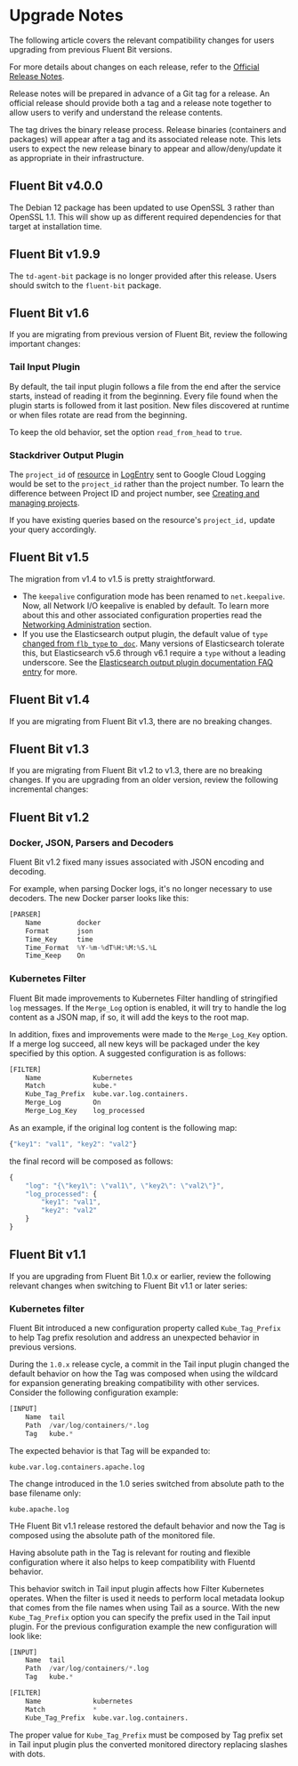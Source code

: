 # Upgrade Notes

The following article covers the relevant compatibility changes for users upgrading
from previous Fluent Bit versions.

For more details about changes on each release, refer to the
[Official Release Notes](https://fluentbit.io/announcements/).

Release notes will be prepared in advance of a Git tag for a release. An official
release should provide both a tag and a release note together to allow users to
verify and understand the release contents.

The tag drives the binary release process. Release binaries (containers and packages)
will appear after a tag and its associated release note. This lets users to expect
the new release binary to appear and allow/deny/update it as appropriate in their
infrastructure.

## Fluent Bit v4.0.0

The Debian 12 package has been updated to use OpenSSL 3 rather than OpenSSL 1.1.
This will show up as different required dependencies for that target at installation time.

## Fluent Bit v1.9.9

The `td-agent-bit` package is no longer provided after this release.
Users should switch to the `fluent-bit` package.

## Fluent Bit v1.6

If you are migrating from previous version of Fluent Bit, review the following
important changes:

### Tail Input Plugin

By default, the tail input plugin follows a file from the end after the service starts,
instead of reading it from the beginning. Every file found when the plugin starts is
followed from it last position. New files discovered at runtime or when files rotate
are read from the beginning.

To keep the old behavior, set the option `read_from_head` to `true`.

### Stackdriver Output Plugin

The `project_id` of
[resource](https://cloud.google.com/logging/docs/reference/v2/rest/v2/MonitoredResource)
in [LogEntry](https://cloud.google.com/logging/docs/reference/v2/rest/v2/LogEntry)
sent to Google Cloud Logging would be set to the `project_id` rather than the project
number. To learn the difference between Project ID and project number, see
[Creating and managing projects](https://cloud.google.com/resource-manager/docs/creating-managing-projects#before_you_begin).

If you have existing queries based on the resource's `project_id,` update your query accordingly.

## Fluent Bit v1.5

The migration from v1.4 to v1.5 is pretty straightforward.

- The `keepalive` configuration mode has been renamed to `net.keepalive`. Now,
  all Network I/O keepalive is enabled by default. To learn more about this and other
  associated configuration properties read the
  [Networking Administration](https://docs.fluentbit.io/manual/administration/networking#tcp-keepalive)
  section.
- If you use the Elasticsearch output plugin, the default value of `type`
  [changed from `flb_type` to `_doc`](https://github.com/fluent/fluent-bit/commit/04ed3d8104ca8a2f491453777ae6e38e5377817e#diff-c9ae115d3acaceac5efb949edbb21196).
  Many versions of Elasticsearch tolerate this, but Elasticsearch v5.6 through v6.1
  require a `type` without a leading underscore. See the
  [Elasticsearch output plugin documentation FAQ entry](https://docs.fluentbit.io/manual/pipeline/outputs/elasticsearch#faq-underscore) for more.

## Fluent Bit v1.4

If you are migrating from Fluent Bit v1.3, there are no breaking changes.

## Fluent Bit v1.3

If you are migrating from Fluent Bit v1.2 to v1.3, there are no breaking changes.
If you are upgrading from an older version, review the following incremental changes:

## Fluent Bit v1.2

### Docker, JSON, Parsers and Decoders

Fluent Bit v1.2 fixed many issues associated with JSON encoding and decoding.

For example, when parsing Docker logs, it's no longer necessary to use decoders. The
new Docker parser looks like this:

```python
[PARSER]
    Name         docker
    Format       json
    Time_Key     time
    Time_Format  %Y-%m-%dT%H:%M:%S.%L
    Time_Keep    On
```

### Kubernetes Filter

Fluent Bit made improvements to Kubernetes Filter handling of stringified `log`
messages. If the `Merge_Log` option is enabled, it will try to handle the log content
as a JSON map, if so, it will add the keys to the root map.

In addition, fixes and improvements were made to the  `Merge_Log_Key` option. If a
merge log succeed, all new keys will be packaged under the key specified by this
option. A suggested configuration is as follows:

```python
[FILTER]
    Name             Kubernetes
    Match            kube.*
    Kube_Tag_Prefix  kube.var.log.containers.
    Merge_Log        On
    Merge_Log_Key    log_processed
```

As an example, if the original log content is the following map:

```javascript
{"key1": "val1", "key2": "val2"}
```

the final record will be composed as follows:

```javascript
{
    "log": "{\"key1\": \"val1\", \"key2\": \"val2\"}",
    "log_processed": {
        "key1": "val1",
        "key2": "val2"
    }
}
```

## Fluent Bit v1.1

If you are upgrading from Fluent Bit 1.0.x or earlier, review the following relevant
changes when switching to Fluent Bit v1.1 or later series:

### Kubernetes filter

Fluent Bit introduced a new configuration property called `Kube_Tag_Prefix` to help
Tag prefix resolution and address an unexpected behavior in previous versions.

During the `1.0.x` release cycle, a commit in the Tail input plugin changed the
default behavior on how the Tag was composed when using the wildcard for expansion
generating breaking compatibility with other services. Consider the following
configuration example:

```python
[INPUT]
    Name  tail
    Path  /var/log/containers/*.log
    Tag   kube.*
```

The expected behavior is that Tag will be expanded to:

```text
kube.var.log.containers.apache.log
```

The change introduced in the 1.0 series switched from absolute path to the base
filename only:

```text
kube.apache.log
```

THe Fluent Bit v1.1 release restored the default behavior and now the Tag is
composed using the absolute path of the monitored file.

Having absolute path in the Tag is relevant for routing and flexible configuration
where it also helps to keep compatibility with Fluentd behavior.

This behavior switch in Tail input plugin affects how Filter Kubernetes operates.
When the filter is used it needs to perform local metadata lookup that comes from the
file names when using Tail as a source. With the new `Kube_Tag_Prefix` option
you can specify the prefix used in the Tail input plugin. For the previous configuration
example the new configuration will look like:

```python
[INPUT]
    Name  tail
    Path  /var/log/containers/*.log
    Tag   kube.*

[FILTER]
    Name             kubernetes
    Match            *
    Kube_Tag_Prefix  kube.var.log.containers.
```

The proper value for `Kube_Tag_Prefix` must be composed by Tag prefix set in Tail
input plugin plus the converted monitored directory replacing slashes with dots.
